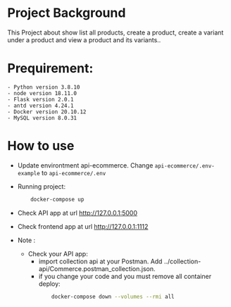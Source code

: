 # Project Background
This Project about show list all products, create a product, create a variant under a product and view a product and its variants..


# Prequirement:
    - Python version 3.8.10
    - node version 18.11.0
    - Flask version 2.0.1
    - antd version 4.24.1
    - Docker version 20.10.12
    - MySQL version 8.0.31

# How to use
* Update environtment api-ecommerce. Change ```api-ecommerce/.env-example``` to ```api-ecommerce/.env```

* Running project:
    ```bash
        docker-compose up
    ```
* Check API app at url http://127.0.0.1:5000

* Check frontend app at url http://127.0.0.1:1112

* Note : 
    - Check your API app:
        - import collection api at your Postman. Add ../collection-api/Commerce.postman_collection.json.
        - if you change your code and you must remove all container deploy: 
            ```bash
                docker-compose down --volumes --rmi all
            ```